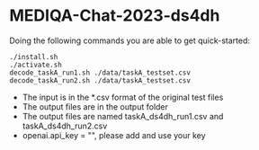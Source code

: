# MEDIQA-Chat-2023-ds4dh

Doing the following commands you are able to get quick-started:

```
./install.sh
./activate.sh
decode_taskA_run1.sh ./data/taskA_testset.csv
decode_taskA_run2.sh ./data/taskA_testset.csv
```

- The input is in the *.csv format of the original test files
- The output files are in the output folder
- The output files are named taskA_ds4dh_run1.csv and taskA_ds4dh_run2.csv
- openai.api_key = "", please add and use your key
